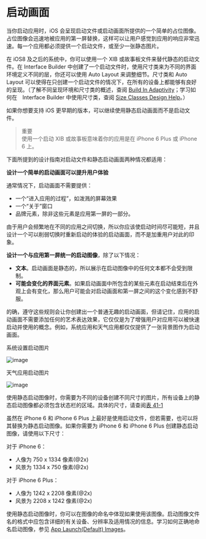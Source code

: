 # 启动画面

当你启动应用时，iOS 会呈现启动文件或启动画面所提供的一个简单的占位图像。占位图像会迅速地被应用的第一屏替换，这样可以让用户感觉到应用的响应非常迅速。每一个应用都必须提供一个启动文件，或至少一张静态图片。

在 iOS8 及之后的系统中，你可以使用一个 XIB 或故事板文件来替代静态的启动文件。在 Interface Builder 中创建了一个启动文件时，使用尺寸类来为不同的界面环境定义不同的层，你还可以使用 Auto Layout 来调整细节。尺寸类和 Auto Layout 可以使得在只创建一个启动文件的情况下，在所有的设备上都能够有良好的呈现。（了解不同呈现环境和尺寸类的概述，查阅 [Build In Adaptivity](https://developer.apple.com/library/ios/documentation/UserExperience/Conceptual/MobileHIG/LayoutandAppearance.html#//apple_ref/doc/uid/TP40006556-CH54-SW2)；学习如何在　Interface Builder 中使用尺寸类，查阅 [Size Classes Design Help](https://developer.apple.com/library/ios/recipes/xcode_help-IB_adaptive_sizes/_index.html#//apple_ref/doc/uid/TP40014436)。）

如果你想要支持 iOS 更早期的版本，可以继续使用静态启动画面而不是启动文件。

>重要  
使用一个启动 XIB 或故事板意味着你的应用是在 iPhone 6 Plus 或 iPhone 6 上。

下面所提到的设计指南对启动文件和静态启动画面两种情况都适用：

**设计一个简单的启动画面可以提升用户体验**

通常情况下，启动画面不需要提供：

- 一个“进入应用的过程”，如泼溅的屏幕效果
- 一个“关于”窗口
- 品牌元素，除非这些元素是应用第一屏的一部分。

由于用户会频繁地在不同的应用之间切换，所以你应该使启动时间尽可能短，并且设计一个可以削弱切换时重新启动的体验的启动画面，而不是加重用户对此的印象。

**设计一个与应用第一屏统一的启动图像**，除了以下情况：

- **文本**。启动画面是静态的，所以展示在启动图像中的任何文本都不会受到限制。
- **可能会变化的界面元素**。如果启动画面中所包含的某些元素在启动结束后在外观上会有变化，那么用户可能会对启动画面和第一屏之间的这个变化感到不舒服。

的确，遵守这些规则会让你创建出一个普通无趣的启动画面，但请记住，应用的启动画面不需要添加任何的艺术表达效果，它仅仅是为了增强用户对应用可以被快速启动并使用的概念。例如，系统应用和天气应用都仅仅提供了一张背景图作为启动画面。

系统设置启动图片

![image](images/settings_launch_2x.png)

天气应用启动图片

![image](images/weather_launch_2x.png)

使用静态启动图像时，你需要为不同的设备创建不同尺寸的图片，所有设备上的静态启动图像都必须包含状态栏的区域。具体的尺寸，请查阅[表 41-1](https://developer.apple.com/library/ios/documentation/UserExperience/Conceptual/MobileHIG/IconMatrix.html#//apple_ref/doc/uid/TP40006556-CH27-SW2)

虽然在 iPhone 6 和 iPhone 6 Plus 上最好是使用启动文件，但若需要，也可以将其替换为静态启动图像。如果你需要为 iPhone 6 和 iPhone 6 Plus 创建静态启动图像，请使用以下尺寸：

对于 iPhone 6：

- 人像为 750 x 1334 像素(@2x)
- 风景为 1334 x 750 像素(@2x)

对于 iPhone 6 Plus：

- 人像为 1242 x 2208 像素(@2x)
- 风景为 2208 x 1242 像素(@2x)

使用静态启动图像时，你可以在图像的命名中体现如果使用该图像。启动图像文件名的格式中应包含详细的有关设备、分辨率及适用情况的信息。学习如何正确地命名启动图像，参见 [App Launch(Default) Images](https://developer.apple.com/library/ios/documentation/iPhone/Conceptual/iPhoneOSProgrammingGuide/ExpectedAppBehaviors/ExpectedAppBehaviors.html#//apple_ref/doc/uid/TP40007072-CH3-SW3)。
